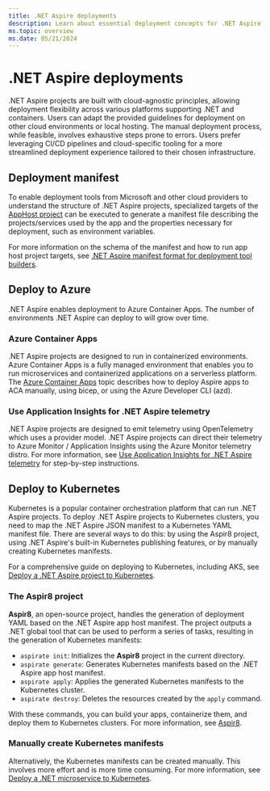 ```yaml
---
title: .NET Aspire deployments
description: Learn about essential deployment concepts for .NET Aspire.
ms.topic: overview
ms.date: 05/21/2024
---
```


# .NET Aspire deployments

.NET Aspire projects are built with cloud-agnostic principles, allowing deployment flexibility across various platforms supporting .NET and containers. Users can adapt the provided guidelines for deployment on other cloud environments or local hosting. The manual deployment process, while feasible, involves exhaustive steps prone to errors. Users prefer leveraging CI/CD pipelines and cloud-specific tooling for a more streamlined deployment experience tailored to their chosen infrastructure.

## Deployment manifest

To enable deployment tools from Microsoft and other cloud providers to understand the structure of .NET Aspire projects, specialized targets of the [AppHost project](../fundamentals/app-host-overview.md) can be executed to generate a manifest file describing the projects/services used by the app and the properties necessary for deployment, such as environment variables.

For more information on the schema of the manifest and how to run app host project targets, see [.NET Aspire manifest format for deployment tool builders](manifest-format.md).

## Deploy to Azure

.NET Aspire enables deployment to Azure Container Apps. The number of environments .NET Aspire can deploy to will grow over time.

### Azure Container Apps

.NET Aspire projects are designed to run in containerized environments. Azure Container Apps is a fully managed environment that enables you to run microservices and containerized applications on a serverless platform. The [Azure Container Apps](azure/aca-deployment.md) topic describes how to deploy Aspire apps to ACA manually, using bicep, or using the Azure Developer CLI (azd).

### Use Application Insights for .NET Aspire telemetry

.NET Aspire projects are designed to emit telemetry using OpenTelemetry which uses a provider model. .NET Aspire projects can direct their telemetry to Azure Monitor / Application Insights using the Azure Monitor telemetry distro. For more information, see [Use Application Insights for .NET Aspire telemetry](azure/application-insights.md) for step-by-step instructions.

## Deploy to Kubernetes

Kubernetes is a popular container orchestration platform that can run .NET Aspire projects. To deploy .NET Aspire projects to Kubernetes clusters, you need to map the .NET Aspire JSON manifest to a Kubernetes YAML manifest file. There are several ways to do this: by using the Aspir8 project, using .NET Aspire's built-in Kubernetes publishing features, or by manually creating Kubernetes manifests.

For a comprehensive guide on deploying to Kubernetes, including AKS, see [Deploy a .NET Aspire project to Kubernetes](kubernetes-deployment.md).

### The Aspir8 project

**Aspir8**, an open-source project, handles the generation of deployment YAML based on the .NET Aspire app host manifest. The project outputs a .NET global tool that can be used to perform a series of tasks, resulting in the generation of Kubernetes manifests:

- `aspirate init`: Initializes the **Aspir8** project in the current directory.
- `aspirate generate`: Generates Kubernetes manifests based on the .NET Aspire app host manifest.
- `aspirate apply`: Applies the generated Kubernetes manifests to the Kubernetes cluster.
- `aspirate destroy`: Deletes the resources created by the `apply` command.

With these commands, you can build your apps, containerize them, and deploy them to Kubernetes clusters. For more information, see [Aspir8](https://prom3theu5.github.io/aspirational-manifests/getting-started.html).

### Manually create Kubernetes manifests

Alternatively, the Kubernetes manifests can be created manually. This involves more effort and is more time consuming. For more information, see [Deploy a .NET microservice to Kubernetes](/training/modules/dotnet-deploy-microservices-kubernetes/).
